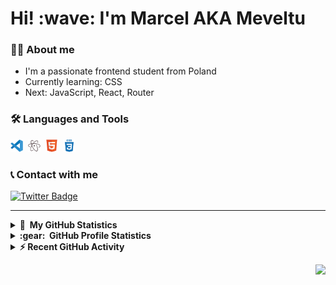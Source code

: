 <h1>Hi! :wave: I'm Marcel AKA Meveltu</h1>

### :man_technologist: About me
- I'm a passionate frontend student from Poland
- Currently learning: CSS
- Next: JavaScript, React, Router

### :hammer_and_wrench: Languages and Tools

  <img src="https://github.com/devicons/devicon/blob/master/icons/vscode/vscode-original.svg" title="vscode" alt="vscode" width="20" height="20"/>&nbsp;
  <img src="https://github.com/devicons/devicon/blob/master/icons/atom/atom-original.svg" title="atom" alt="atom" width="20" height="20"/>&nbsp;
  <img src="https://github.com/devicons/devicon/blob/master/icons/html5/html5-original.svg" title="HTML5" alt="HTML" width="20" height="20"/>&nbsp;
  <img src="https://github.com/devicons/devicon/blob/master/icons/css3/css3-plain-wordmark.svg"  title="CSS3" alt="CSS" width="20" height="20"/>&nbsp;

### :telephone_receiver: Contact with me
<div id="badges">
  <a href="https://twitter.com/Meveltu">
    <img src="https://img.shields.io/badge/Twitter-blue?style=for-the-badge&logo=twitter&logoColor=white" alt="Twitter Badge"/><br>
  </a>
</div>

---

<details>
  <summary><b>🔷 &nbsp;My GitHub Statistics</b></summary>
        <img src="https://github-readme-streak-stats.herokuapp.com/?user=Meveltu&hide_border=true&theme=dark" />
        <img src="https://github-readme-stats.vercel.app/api/top-langs/?username=Meveltu&hide=html&hide_title=true&hide_border=true&count_private=true&layout=compact&langs_count=8&theme=dark" />
    </p>
</details>

<details>
  <summary><b>:gear: &nbsp;GitHub Profile Statistics</b></summary>
        <img src="https://github-readme-stats.vercel.app/api?username=Meveltu&hide_title=true&hide_border=true&show_icons=true&include_all_commits=true&count_private=true&theme=dark"/> 
    </p>
</details>

<details>
  <summary><b>⚡ Recent GitHub Activity</b></summary>
  <br/>
   <a href="https://github.com/Meveltu"><img alt="Meveltu's Activity Graph" src="https://activity-graph.herokuapp.com/graph?username=meveltu&custom_title=Meveltu's%20Contribution%20Graph&theme=react-dark" /></a>
  <br/>
</details>

<p align="right">
<img src="https://komarev.com/ghpvc/?username=Meveltua&style=plastic&label=Views"><img>
</p>
